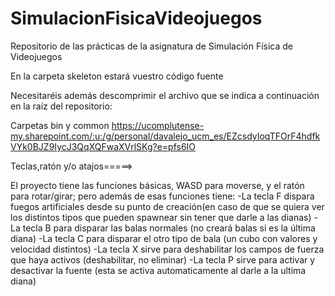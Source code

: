 # SimulacionFisicaVideojuegos
Repositorio de las prácticas de la asignatura de Simulación Física de Videojuegos

En la carpeta skeleton estará vuestro código fuente

Necesitaréis además descomprimir el archivo que se indica a continuación en la raíz del repositorio:

Carpetas bin y common https://ucomplutense-my.sharepoint.com/:u:/g/personal/davalejo_ucm_es/EZcsdyIoqTFOrF4hdfkVYk0BJZ9IycJ3QqXQFwaXVrlSKg?e=pfs6IO

Teclas,ratón y/o atajos=====>

El proyecto  tiene las funciones básicas, WASD para moverse, y el ratón para rotar/girar; pero además de esas funciones tiene:
-La tecla F dispara fuegos artificiales desde su punto de creación(en caso de que se quiera ver los distintos tipos que pueden spawnear sin tener que darle a las dianas)
-La tecla B para disparar las balas normales (no creará balas si es la última diana)
-La tecla C para disparar el otro tipo de bala (un cubo con valores y velocidad distintos)
-La tecla X sirve para deshabilitar los campos de fuerza que haya activos (deshabilitar, no eliminar)
-La tecla P sirve para activar y desactivar la fuente (esta se activa automaticamente al darle a la ultima diana)
